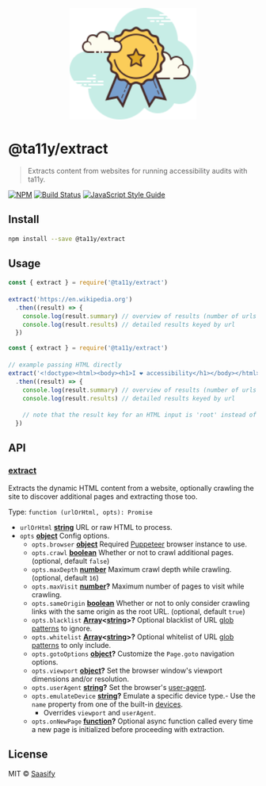 <p align="center">
  <a href="https://ta11y.saasify.sh" title="ta11y">
    <img src="https://raw.githubusercontent.com/saasify-sh/ta11y/master/media/logo.svg?sanitize=true" alt="ta11y Logo" width="256" />
  </a>
</p>

# @ta11y/extract

> Extracts content from websites for running accessibility audits with ta11y.

[![NPM](https://img.shields.io/npm/v/@ta11y/extract.svg)](https://www.npmjs.com/package/@ta11y/extract) [![Build Status](https://travis-ci.com/saasify-sh/ta11y.svg?branch=master)](https://travis-ci.com/saasify-sh/ta11y) [![JavaScript Style Guide](https://img.shields.io/badge/code_style-standard-brightgreen.svg)](https://standardjs.com)

## Install

```bash
npm install --save @ta11y/extract
```

## Usage

```js
const { extract } = require('@ta11y/extract')

extract('https://en.wikipedia.org')
  .then((result) => {
    console.log(result.summary) // overview of results (number of urls visited, success, error)
    console.log(result.results) // detailed results keyed by url
  })
```

```js
const { extract } = require('@ta11y/extract')

// example passing HTML directly
extract('<!doctype><html><body><h1>I ❤ accessibility</h1></body></html>')
  .then((result) => {
    console.log(result.summary) // overview of results (number of urls visited, success, error)
    console.log(result.results) // detailed results keyed by url

    // note that the result key for an HTML input is 'root' instead of url
  })
```

## API

<!-- Generated by documentation.js. Update this documentation by updating the source code. -->

### [extract](https://git@github.com/:saasify-sh/ta11y/blob/f51e78934e99637d95fc28589d2dcd6e6da0826a/packages/ta11y-extract/lib/index.js#L41-L122)

Extracts the dynamic HTML content from a website, optionally crawling the site
to discover additional pages and extracting those too.

Type: `function (urlOrHtml, opts): Promise`

-   `urlOrHtml` **[string](https://developer.mozilla.org/docs/Web/JavaScript/Reference/Global_Objects/String)** URL or raw HTML to process.
-   `opts` **[object](https://developer.mozilla.org/docs/Web/JavaScript/Reference/Global_Objects/Object)** Config options.
    -   `opts.browser` **[object](https://developer.mozilla.org/docs/Web/JavaScript/Reference/Global_Objects/Object)** Required [Puppeteer](https://pptr.dev) browser instance to use.
    -   `opts.crawl` **[boolean](https://developer.mozilla.org/docs/Web/JavaScript/Reference/Global_Objects/Boolean)** Whether or not to crawl additional pages. (optional, default `false`)
    -   `opts.maxDepth` **[number](https://developer.mozilla.org/docs/Web/JavaScript/Reference/Global_Objects/Number)** Maximum crawl depth while crawling. (optional, default `16`)
    -   `opts.maxVisit` **[number](https://developer.mozilla.org/docs/Web/JavaScript/Reference/Global_Objects/Number)?** Maximum number of pages to visit while crawling.
    -   `opts.sameOrigin` **[boolean](https://developer.mozilla.org/docs/Web/JavaScript/Reference/Global_Objects/Boolean)** Whether or not to only consider crawling links with the same origin as the root URL. (optional, default `true`)
    -   `opts.blacklist` **[Array](https://developer.mozilla.org/docs/Web/JavaScript/Reference/Global_Objects/Array)&lt;[string](https://developer.mozilla.org/docs/Web/JavaScript/Reference/Global_Objects/String)>?** Optional blacklist of URL [glob patterns](https://github.com/micromatch/micromatch) to ignore.
    -   `opts.whitelist` **[Array](https://developer.mozilla.org/docs/Web/JavaScript/Reference/Global_Objects/Array)&lt;[string](https://developer.mozilla.org/docs/Web/JavaScript/Reference/Global_Objects/String)>?** Optional whitelist of URL [glob patterns](https://github.com/micromatch/micromatch) to only include.
    -   `opts.gotoOptions` **[object](https://developer.mozilla.org/docs/Web/JavaScript/Reference/Global_Objects/Object)?** Customize the `Page.goto` navigation options.
    -   `opts.viewport` **[object](https://developer.mozilla.org/docs/Web/JavaScript/Reference/Global_Objects/Object)?** Set the browser window's viewport dimensions and/or resolution.
    -   `opts.userAgent` **[string](https://developer.mozilla.org/docs/Web/JavaScript/Reference/Global_Objects/String)?** Set the browser's [user-agent](https://developer.mozilla.org/en-US/docs/Web/HTTP/Headers/User-Agent).
    -   `opts.emulateDevice` **[string](https://developer.mozilla.org/docs/Web/JavaScript/Reference/Global_Objects/String)?** Emulate a specific device type.-   Use the `name` property from one of the built-in [devices](https://github.com/GoogleChrome/puppeteer/blob/master/lib/DeviceDescriptors.js).
        -   Overrides `viewport` and `userAgent`.
    -   `opts.onNewPage` **[function](https://developer.mozilla.org/docs/Web/JavaScript/Reference/Statements/function)?** Optional async function called every time a new page is
        initialized before proceeding with extraction.

## License

MIT © [Saasify](https://saasify.sh)
